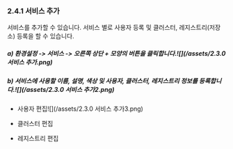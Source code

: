 ### 2.4.1    서비스 추가

서비스를 추가할 수 있습니다. 서비스 별로 사용자 등록 및 클러스터, 레지스트리\(저장소\) 등록을 할 수 있습니다.

##### a\)    환경설정 -&gt; 서비스 -&gt; 오른쪽 상단 + 모양의 버튼을 클릭합니다.![](/assets/2.3.0 서비스 추가.png)

##### b\)    서비스에 사용할 이름, 설명, 색상 및 사용자, 클러스터, 레지스트리 정보를 등록합니다.![](/assets/2.3.0 서비스 추가2.png)

* 사용자 편집![](/assets/2.3.0 서비스 추가3.png)

* 클러스터 편집



* 레지스트리 편집



